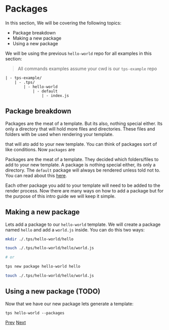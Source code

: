 # Packages

In this section, We will be covering the following topics:

- Package breakdown
- Making a new package
- Using a new package

We will be using the previous `hello-world` repo for all examples in this section:

> All commands examples assume your cwd is our `tps-example` repo

    | - tps-example/
        | - .tps/
            | - hello-world
                | - default
                    | - index.js

## Package breakdown

Packages are the meat of a template. But its also, nothing special either. Its only a directory that will hold more files and directories. These files and folders with be used when rendering your template.

that will ato add to your new template.
You can think of packages sort of like conditions.
Now `packages` are

Packages are the meat of a template. They decided which folders/files to add to your new template. A package is nothing special either, its only a directory. The `default` package will always be rendered unless told not to. You can read about this [here](TODO).

Each other package you add to your template will need to be added to the render process. Now there are many ways on how to add a package but for the purpose of this intro guide we will keep it simple.

## Making a new package

Lets add a package to our `hello-world` template. We will create a package named `hello` and add a `world.js` inside. You can do this two ways:

```bash
mkdir ./.tps/hello-world/hello

touch ./.tps/hello-world/hello/world.js

# or

tps new package hello-world hello

touch ./.tps/hello-world/hello/world.js
```

## Using a new package (TODO)

Now that we have our new package lets generate a template:

```
tps hello-world --packages
```

[Prev](./templates.md)
[Next](./dynamic-files.md)
